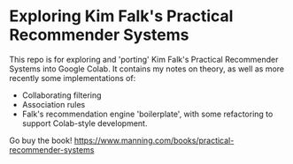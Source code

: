 # Exploring Kim Falk's Practical Recommender Systems

This repo is for exploring and 'porting' Kim Falk's Practical Recommender Systems into Google Colab. It contains my notes on theory, as well as more recently some implementations of:

- Collaborating filtering
- Association rules
- Falk's recommendation engine 'boilerplate', with some refactoring to support Colab-style development.

Go buy the book! https://www.manning.com/books/practical-recommender-systems